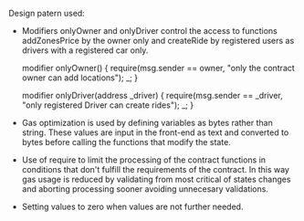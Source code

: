 Design patern used:

- Modifiers onlyOwner and onlyDriver control the access to functions addZonesPrice by the owner only and createRide by registered users as drivers with a registered car only. 
    
    modifier onlyOwner() {
        require(msg.sender == owner, "only the contract owner can add locations");
        _;
    }
    
    modifier onlyDriver(address _driver) {
        require(msg.sender == _driver, "only registered Driver can create rides");
        _;
    }
    
- Gas optimization is used by defining variables as bytes rather than string. These values are input in the front-end as text and converted to bytes before calling the functions that modify the state. 

- Use of require to limit the processing of the contract functions in conditions that don't fulfill the requirements of the contract. 
In this way gas usage is reduced by validating from most critical of states changes and aborting processing sooner avoiding unnecesary validations.     

- Setting values to zero when values are not further needed.

